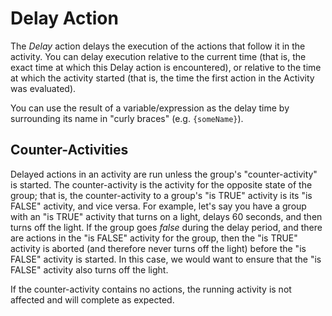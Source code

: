 # Delay Action

The _Delay_ action delays the execution of the actions that follow it in the activity. You can delay execution relative to the current time (that is, the exact time at which this Delay action is encountered), or relative to the time at which the activity started (that is, the time the first action in the Activity was evaluated).

You can use the result of a variable/expression as the delay time by surrounding its name in "curly braces" (e.g. `{someName}`).

## Counter-Activities

Delayed actions in an activity are run unless the group's "counter-activity" is started. The counter-activity is the activity for the opposite state of the group; that is, the counter-activity to a group's "is TRUE" activity is its "is FALSE" activity, and vice versa. For example, let's say you have a group with an "is TRUE" activity that turns on a light, delays 60 seconds, and then turns off the light. If the group goes *false* during the delay period, and there are actions in the "is FALSE" activity for the group, then the "is TRUE" activity is aborted (and therefore never turns off the light) before the "is FALSE" activity is started. In this case, we would want to ensure that the "is FALSE" activity also turns off the light.

If the counter-activity contains no actions, the running activity is not affected and will complete as expected.

